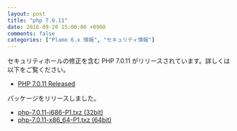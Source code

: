 ```yaml
---
layout: post
title: "php 7.0.11"
date: 2016-09-20 15:00:00 +0900
comments: false
categories: ["Plamo 6.x 情報", "セキュリティ情報"]
---
```

セキュリティホールの修正を含む PHP 7.0.11 がリリースされています。詳しくは以下をご覧ください。

* [PHP 7.0.11 Released](http://jp2.php.net/archive/2016.php#id2016-09-15-1)

パッケージをリリースしました。

* [php-7.0.11-i686-P1.txz (32bit)](ftp://plamo.linet.gr.jp/pub/Plamo-6.x/x86/plamo/05_ext/network2.txz/php-7.0.11-i686-P1.txz)
* [php-7.0.11-x86_64-P1.txz (64bit)](ftp://plamo.linet.gr.jp/pub/Plamo-6.x/x86_64/plamo/05_ext/network2.txz/php-7.0.11-x86_64-P1.txz)

